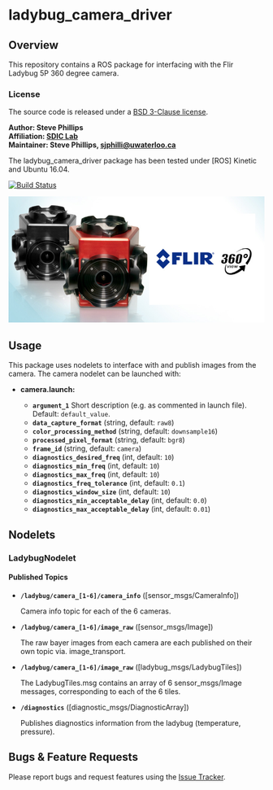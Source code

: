 # ladybug_camera_driver

## Overview

This repository contains a ROS package for interfacing with the Flir Ladybug 5P 360 degree camera. 

### License

The source code is released under a [BSD 3-Clause license](ladybug_camera_driver/LICENSE).

**Author: Steve Phillips<br />
Affiliation: [SDIC Lab](http://www.civil.uwaterloo.ca/snarasim/)<br />
Maintainer: Steve Phillips, sjphilli@uwaterloo.ca**

The ladybug_camera_driver package has been tested under [ROS] Kinetic and Ubuntu 16.04. 

[![Build Status](https://travis-ci.com/sjphilli/ladybug.svg?token=xsJrkSdtugQUZAqp6xuh&branch=devel)](https://travis-ci.com/sjphilli/ladybug)

![Ladybug Camera](doc/ld5-family3.jpg)

## Usage

This package uses nodelets to interface with and publish images from the camera. The camera nodelet can be launched with:

* **camera.launch:**

     - **`argument_1`** Short description (e.g. as commented in launch file). Default: `default_value`.
     - **`data_capture_format`** (string, default: `raw8`)
     - **`color_processing_method`** (string, default: `downsample16`)
     - **`processed_pixel_format`** (string, default: `bgr8`)
     - **`frame_id`** (string, default: `camera`)
     - **`diagnostics_desired_freq`** (int, default: `10`)
     - **`diagnostics_min_freq`** (int, default: `10`)
     - **`diagnostics_max_freq`** (int, default: `10`)
     - **`diagnostics_freq_tolerance`** (int, default: `0.1`)
     - **`diagnostics_window_size`** (int, default: `10`)
     - **`diagnostics_min_acceptable_delay`** (int, default: `0.0`)
     - **`diagnostics_max_acceptable_delay`** (int, default: `0.01`)

## Nodelets

### LadybugNodelet

#### Published Topics

* **`/ladybug/camera_[1-6]/camera_info`** ([sensor_msgs/CameraInfo])

	Camera info topic for each of the 6 cameras.

* **`/ladybug/camera_[1-6]/image_raw`** ([sensor_msgs/Image])

	The raw bayer images from each camera are each published on their own topic via. image_transport.
	
* **`/ladybug/camera_[1-6]/image_raw`** ([ladybug_msgs/LadybugTiles])

	The LadybugTiles.msg contains an array of 6 sensor_msgs/Image messages, corresponding to each of the 6 tiles. 
	
* **`/diagnostics`** ([diagnostic_msgs/DiagnosticArray])

	Publishes diagnostics information from the ladybug (temperature, pressure).


## Bugs & Feature Requests

Please report bugs and request features using the [Issue Tracker](https://github.com/sjphilli/ladybug/ladybug_camera_driver/issues).